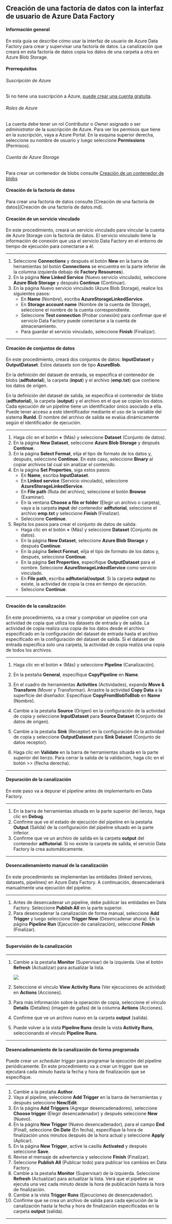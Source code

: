 

## Creación de una factoría de datos con la interfaz de usuario de Azure Data Factory





#### Información general

En esta guía se describe cómo usar la interfaz de usuario de Azure Data Factory para crear y supervisar una factoría de datos. La canalización que creará en esta factoría de datos copia los datos de una carpeta a otra en Azure Blob Storage.





#### Prerrequisitos

###### Suscripción de Azure

Si no tiene una suscripción a Azure, [puede crear una cuenta gratuita](https://azure.microsoft.com/free/).

###### Roles de Azure

La cuenta debe tener un rol *Contributor* o *Owner* asignado o ser *administrator* de la suscripción de Azure.
Para ver los permisos que tiene en la suscripción, vaya a Azure Portal. En la esquina superior derecha, seleccione su nombre de usuario y luego seleccione **Permissions** (Permisos).

###### Cuenta de Azure Storage

Para crear un contenedor de blobs consulte [Creación de un contenedor de blobs](Creaci%C3%B3n%20de%20un%20contenedor%20de%20blobs.md)





#### Creación de la factoría de datos

Para crear una factoría de datos consulte [Creación de una factoría de datos](Creación de una factoría de datos.md).





#### Creación de un servicio vinculado

En este procedimiento, creará un servicio vinculado para vincular la cuenta de Azure Storage con la factoría de datos. El servicio vinculado tiene la información de conexión que usa el servicio Data Factory en el entorno de tiempo de ejecución para conectarse a él.

------

1. Seleccione **Connections** y después el botón **New** en la barra de herramientas (el botón **Connections** se encuentra en la parte inferior de la columna izquierda debajo de **Factory Resources**).
2. En la página **New Linked Service** (Nuevo servicio vinculado), seleccione **Azure Blob Storage** y después **Continue** (Continuar).
3. En la página Nuevo servicio vinculado (Azure Blob Storage), realice los siguientes pasos:
   - En **Name** (Nombre), escriba **AzureStorageLinkedService**.
   - En **Storage account name** (Nombre de la cuenta de Storage), seleccione el nombre de la cuenta correspondiente.
   - Seleccione **Test connection** (Probar conexión) para confirmar que el servicio Data Factory puede conectarse a la cuenta de almacenamiento.
   - Para guardar el servicio vinculado, seleccione **Finish** (Finalizar).

------





#### Creación de conjuntos de datos

En este procedimiento, creará dos conjuntos de datos: **InputDataset** y **OutputDataset**. Estos datasets son de tipo **AzureBlob**.

En la definición del dataset de entrada, se especifica el contenedor de blobs (**adftutorial**), la carpeta (**input**) y el archivo (**emp.txt**) que contiene los datos de origen.

En la definición del dataset de salida, se especifica el contenedor de blobs (**adftutorial**), la carpeta (**output**) y el archivo en el que se copian los datos. Cada ejecución de un pipeline tiene un identificador único asociado a ella. Puede tener acceso a este identificador mediante el uso de la variable del sistema **RunId**. El nombre del archivo de salida se evalúa dinámicamente según el identificador de ejecución.

------

1. Haga clic en el botón **+** (Más) y seleccione **Dataset** (Conjunto de datos).
2. En la página **New Dataset**, seleccione **Azure Blob Storage** y después **Continue**.
3. En la página **Select Format**, elija el tipo de formato de los datos y, después, seleccione **Continue**. En este caso, seleccione **Binary** al copiar archivos tal cual sin analizar el contenido.
4. En la página **Set Properties**, siga estos pasos:
   - En **Name**, escriba **InputDataset**.
   - En **Linked service** (Servicio vinculado), seleccione **AzureStorageLinkedService**.
   - En **File path** (Ruta del archivo), seleccione el botón **Browse** (Examinar).
   - En la ventana **Choose a file or folder** (Elegir un archivo o carpeta), vaya a la carpeta **input** del contenedor **adftutorial**, seleccione el archivo **emp.txt** y seleccione **Finish** (Finalizar).
   - Seleccione **Continue**.
5. Repita los pasos para crear el conjunto de datos de salida:
   - Haga clic en el botón **+** (Más) y seleccione **Dataset** (Conjunto de datos).
   - En la página **New Dataset**, seleccione **Azure Blob Storage** y después **Continue**.
   - En la página **Select Format**, elija el tipo de formato de los datos y, después, seleccione **Continue**.
   - En la página **Set Properties**, especifique **OutputDataset** para el nombre. Seleccione **AzureStorageLinkedService** como servicio vinculado.
   - En **File path**, escriba **adftutorial/output**. Si la carpeta **output** no existe, la actividad de copia la crea en tiempo de ejecución.
   - Seleccione **Continue**.

------





#### Creación de la canalización

En este procedimiento, va a crear y comprobar un pipeline con una actividad de copia que utiliza los datasets de entrada y de salida. La actividad de copia realiza una copia de los datos desde el archivo especificado en la configuración del dataset de entrada hasta el archivo especificado en la configuración del dataset de salida. Si el dataset de entrada especifica solo una carpeta, la actividad de copia realiza una copia de todos los archivos.

------

1. Haga clic en el botón **+** (Más) y seleccione **Pipeline** (Canalización).

2. En la pestaña **General**, especifique **CopyPipeline** en **Name**.
3. En el cuadro de herramientas **Activities** (Actividades), expanda **Move & Transform** (Mover y Transformar). Arrastre la actividad **Copy Data** a la superficie del diseñador. Especifique **CopyFromBlobToBlob** en **Name** (Nombre).
4. Cambie a la pestaña **Source** (Origen) en la configuración de la actividad de copia y seleccione **InputDataset** para **Source Dataset** (Conjunto de datos de origen).
5. Cambie a la pestaña **Sink** (Receptor) en la configuración de la actividad de copia y seleccione **OutputDataset** para **Sink Dataset** (Conjunto de datos receptor).
6. Haga clic en **Validate** en la barra de herramientas situada en la parte superior del lienzo. Para cerrar la salida de la validación, haga clic en el botón >> (flecha derecha).

------





#### Depuración de la canalización

En este paso va a depurar el pipeline antes de implementarlo en Data Factory.

------

1. En la barra de herramientas situada en la parte superior del lienzo, haga clic en **Debug**.
2. Confirme que ve el estado de ejecución del pipeline en la pestaña **Output** (Salida) de la configuración del pipeline situado en la parte inferior.
3. Confirme que ve un archivo de salida en la carpeta **output** del contenedor **adftutorial**. Si no existe la carpeta de salida, el servicio Data Factory la crea automáticamente.

------





#### Desencadenamiento manual de la canalización

En este procedimiento se implementan las entidades (linked services, datasets, pipelines) en Azure Data Factory. A continuación, desencadenará manualmente una ejecución del pipeline.

------

1. Antes de desencadenar un pipeline, debe publicar las entidades en Data Factory. Seleccione **Publish All** en la parte superior.
2. Para desencadenar la canalización de forma manual, seleccione **Add Trigger** y luego seleccione **Trigger Now** (Desencadenar ahora). En la página **Pipeline Run** (Ejecución de canalización), seleccione **Finish** (Finalizar).

------





#### Supervisión de la canalización

------

1. Cambie a la pestaña **Monitor** (Supervisar) de la izquierda. Use el botón **Refresh** (Actualizar) para actualizar la lista.

   ![](Imagenes/monitor-trigger-now-pipeline.png)

2. Seleccione el vínculo **View Activity Runs** (Ver ejecuciones de actividad) en **Actions** (Acciones).

3. Para más información sobre la operación de copia, seleccione el vínculo **Details** (Detalles) (imagen de gafas) de la columna **Actions** (Acciones).

4. Confirme que ve un archivo nuevo en la carpeta **output** (salida).

5. Puede volver a la vista **Pipeline Runs** desde la vista **Activity Runs**, seleccionando el vínculo **Pipeline Runs**.

------





#### Desencadenamiento de la canalización de forma programada

Puede crear un *scheduler trigger* para programar la ejecución del pipeline periódicamente. En este procedimiento va a crear un trigger que se ejecutará cada minuto hasta la fecha y hora de finalización que se especifique.

------

1. Cambie a la pestaña **Author**.
2. Vaya al pipeline, seleccione **Add Trigger** en la barra de herramientas y después seleccione **New/Edit**.
3. En la página **Add Triggers** (Agregar desencadenadores), seleccione **Choose trigger** (Elegir desencadenador) y después seleccione **New** (Nuevo).
4. En la página **New Trigger** (Nuevo desencadenador), para el campo **End** (Final), seleccione **On Date** (En fecha), especifique la hora de finalización unos minutos después de la hora actual y seleccione **Apply** (Aplicar).
5. En la página **New Trigger**, active la casilla **Activated** y después seleccione **Save**.
6. Revise el mensaje de advertencia y seleccione **Finish** (Finalizar).
7. Seleccione **Publish All** (Publicar todo) para publicar los cambios en Data Factory.
8. Cambie a la pestaña **Monitor** (Supervisar) de la izquierda. Seleccione **Refresh** (Actualizar) para actualizar la lista. Verá que el pipeline se ejecuta una vez cada minuto desde la hora de publicación hasta la hora de finalización.
9. Cambie a la vista **Trigger Runs** (Ejecuciones de desencadenador).
10. Confirme que se crea un archivo de salida para cada ejecución de la canalización hasta la fecha y hora de finalización especificadas en la carpeta **output** (salida).

------





